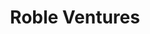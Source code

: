 ---
layout: firm_page
title: "Roble Ventures"
id: "robleventures.com"
permalink: "/robleventuresrobleventures.com/"
website: "https://robleventures.com"
offices: "Los Altos (United States)"
investment_stages: "Seed, Series A"
portfolio_companies: "Compensation intelligence platform, Enabling product management teams to better plan and manage product development, Enabling automated enterprise workflows without coding, Pioneering a mobile-first, AI-powered relationship intelligence platform for real estate agents, Software platform helping the public sector with workforce management, Training salespeople at all levels with AI-simulated customer calls, A revolutionary interactive and visual learning platform for STEM, A platform for K-12 education, Enabling teams to better plan and predict business needs, Mobile-first learning platform with bite-sized lessons and AI coaching, Using an agent-guided studio to help developers build customized AI applications, Industry-leading team development tool, Enterprise platform for English language learning & upskilling, AI-enabled assistant for teachers, Creating history-based games specifically designed for school-aged players, Leading corporate learning platform in Latin America, #1 K-12 learning application in Africa"
portfolio_link: "https://robleventures.com/portfolio"
investment_markets: "Workplace Productivity Solutions, Skills Development Technologies, Employment Creation & Discovery Platforms"
founded_year: "2020"
description: "Roble Ventures is a thematic venture capital firm investing in seed-stage startups transforming the future of work. They fund technologies that power human ambition, investing in founders and solutions connecting untapped human potential to the evolving demands of the modern workplace."
linkedin: "https://www.linkedin.com/company/roble-ventures/"
twitter: "https://twitter.com/RobleVentures"
instagram: "https://www.instagram.com/robleventures/"
team_page: "https://robleventures.com/team"
investor_type: "Venture Capital"
crunchbase: "https://www.crunchbase.com/organization/roble-ventures"
pitchbook: "https://pitchbook.com/profiles/investor/454914-46"

# SEO Optimization
meta_title: "Roble Ventures - VC Firm - projectstartups.com"
meta_description: "Roble Ventures, Roble Ventures is a thematic venture capital firm investing in seed-stage startups transforming the future of work. They fund technologies that power ..."
meta_keywords: "Roble Ventures, Workplace Productivity Solutions, Skills Development Technologies, Employment Creation & Discovery Platforms, VC firm, venture capital, startup investor, projectstartups.com"
canonical_url: "https://vc.projectstartups.com/robleventuresrobleventures.com/"
---